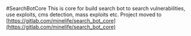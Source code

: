 #SearchBotCore
This is core for build search bot to search vulnerabilities, use exploits, cms detection, mass exploits etc.
Project moved to [https://gitlab.com/minelife/search_bot_core](https://gitlab.com/minelife/search_bot_core)
